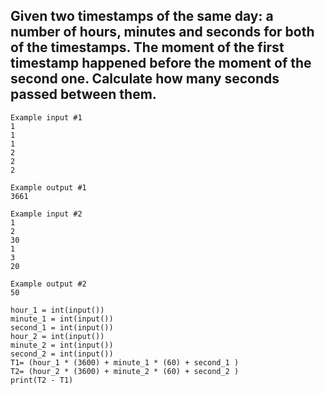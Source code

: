 ## Given two timestamps of the same day: a number of hours, minutes and seconds for both of the timestamps. The moment of the first timestamp happened before the moment of the second one. Calculate how many seconds passed between them.

```
Example input #1
1
1
1
2
2
2

Example output #1
3661

```

```
Example input #2
1
2
30
1
3
20

Example output #2
50

```

```
hour_1 = int(input())
minute_1 = int(input())
second_1 = int(input())
hour_2 = int(input())
minute_2 = int(input())
second_2 = int(input())
T1= (hour_1 * (3600) + minute_1 * (60) + second_1 )
T2= (hour_2 * (3600) + minute_2 * (60) + second_2 )
print(T2 - T1)
```
